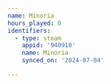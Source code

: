 ```yaml
---
name: Minoria
hours_played: 0
identifiers:
  - type: steam
    appid: '940910'
    name: Minoria
    synced_on: '2024-07-04'

---
```


